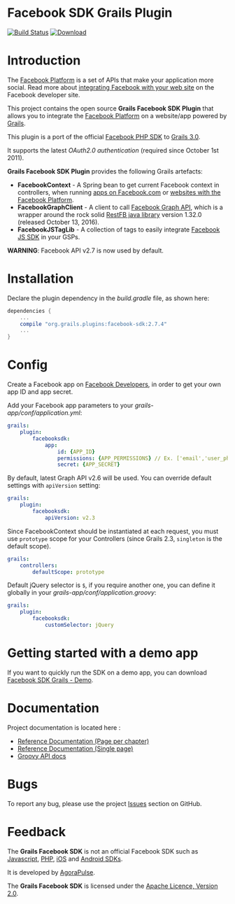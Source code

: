 Facebook SDK Grails Plugin
==========================

[![Build Status](https://travis-ci.org/agorapulse/grails-facebook-sdk.svg)](https://travis-ci.org/agorapulse/grails-facebook-sdk)
[![Download](https://api.bintray.com/packages/agorapulse/plugins/facebook-sdk/images/download.svg)](https://bintray.com/agorapulse/plugins/facebook-sdk/_latestVersion)

# Introduction

The [Facebook Platform](http://developers.facebook.com/) is a set of APIs that make your application more social. Read more about [integrating Facebook with your web site](http://developers.facebook.com/docs/guides/web) on the Facebook developer site.

This project contains the open source **Grails Facebook SDK Plugin** that allows you to integrate the [Facebook Platform](http://developers.facebook.com/) on a website/app powered by [Grails](http://grails.org).

This plugin is a port of the official [Facebook PHP SDK](http://github.com/facebook/facebook-php-sdk) to [Grails 3.0](http://grails.org).

It supports the latest *OAuth2.0 authentication* (required since October 1st 2011).

**Grails Facebook SDK Plugin** provides the following Grails artefacts:

* **FacebookContext** - A Spring bean to get current Facebook context in controllers, when running [apps on Facebook.com](http://developers.facebook.com/docs/guides/canvas/) or [websites with the Facebook Platform](http://developers.facebook.com/docs/guides/web).
* **FacebookGraphClient** - A client to call [Facebook Graph API](http://developers.facebook.com/docs/reference/api/), which is a wrapper around the rock solid [RestFB java library](http://restfb.com/) version 1.32.0 (released October 13, 2016).
* **FacebookJSTagLib** - A collection of tags to easily integrate [Facebook JS SDK](http://developers.facebook.com/docs/reference/javascript/) in your GSPs.

**WARNING**: Facebook API v2.7 is now used by default.

# Installation

Declare the plugin dependency in the _build.gradle_ file, as shown here:

```groovy
dependencies {
    ...
    compile "org.grails.plugins:facebook-sdk:2.7.4"
    ...
}
```


# Config

Create a Facebook app on [Facebook Developers](https://developers.facebook.com/apps), in order to get your own app ID and app secret.

Add your Facebook app parameters to your _grails-app/conf/application.yml_:

```yml
grails:
    plugin:
        facebooksdk:
            app:
                id: {APP_ID}
                permissions: {APP_PERMISSIONS} // Ex. ['email','user_photos']
                secret: {APP_SECRET}
```

By default, latest Graph API v2.6 will be used.
You can override default settings with `apiVersion` setting:

```yml
grails:
    plugin:
        facebooksdk:
            apiVersion: v2.3
```

Since FacebookContext should be instantiated at each request, you must use `prototype` scope for your Controllers (since Grails 2.3, `singleton` is the default scope).

```yml
grails:
    controllers:
        defaultScope: prototype
```

Default jQuery selector is `$`, if you require another one, you can define it globally in your _grails-app/conf/application.groovy_:

```yml
grails:
    plugin:
        facebooksdk:
            customSelector: jQuery
```

# Getting started with a demo app

If you want to quickly run the SDK on a demo app, you can download [Facebook SDK Grails - Demo](https://github.com/agorapulse/grails-facebook-sdk-demo).


# Documentation

Project documentation is located here :

* [Reference Documentation (Page per chapter)](http://agorapulse.github.io/grails-facebook-sdk/guide)
* [Reference Documentation (Single page)](http://agorapulse.github.io/grails-facebook-sdk/guide/single.html)
* [Groovy API docs](http://agorapulse.github.io/grails-facebook-sdk/gapi/)


# Bugs

To report any bug, please use the project [Issues](http://github.com/agorapulse/grails-facebook-sdk/issues) section on GitHub.

# Feedback

The **Grails Facebook SDK** is not an official Facebook SDK such as [Javascript](http://developers.facebook.com/docs/reference/javascript/), [PHP](http://github.com/facebook/facebook-php-sdk), [iOS](http://github.com/facebook/facebook-ios-sdk/) and [Android SDKs](http://github.com/facebook/facebook-android-sdk).

It is developed by [AgoraPulse](http://www.agorapulse.com).

The **Grails Facebook SDK** is licensed under the [Apache Licence, Version 2.0](http://www.apache.org/licenses/LICENSE-2.0.html).
